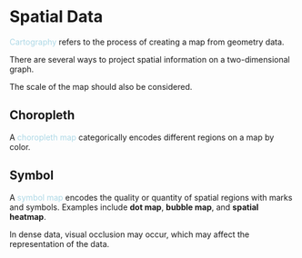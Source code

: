 # Spatial Data
<span style = "color:lightblue">Cartography</span> refers to the process of creating a map from geometry data.

There are several ways to project spatial information on a two-dimensional graph.

The scale of the map should also be considered.

## Choropleth
A <span style = "color:lightblue">choropleth map</span> categorically encodes different regions on a map by color.

## Symbol
A <span style = "color:lightblue">symbol map</span> encodes the quality or quantity of spatial regions with marks and symbols. Examples include **dot map**, **bubble map**, and **spatial heatmap**.

In dense data, visual occlusion may occur, which may affect the representation of the data.

